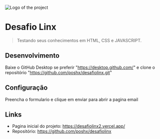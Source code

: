 ![Logo of the project](https://media-exp1.licdn.com/dms/image/C4D0BAQH8vV3lyWX0WA/company-logo_200_200/0/1562337648509?e=2159024400&v=beta&t=zFRInRXrlU-rT-xFSB06qJD9v3g9757ZpkkZBiW2OZs)

# Desafio Linx
> Testando seus conhecimentos em HTML, CSS e JAVASCRIPT.


## Desenvolvimento
Baixe o GitHub Desktop se preferir "https://desktop.github.com/" e clone o repositório "https://github.com/poshx/desafiolinx.git"


## Configuração
Preencha o formulario e clique em enviar para abrir a pagina email


## Links
- Pagina inicial do projeto: https://desafiolinx2.vercel.app/
- Repositório: https://github.com/poshx/desafiolinx
